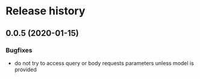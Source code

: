 # Release history

## 0.0.5 (2020-01-15)
### Bugfixes
- do not try to access query or body requests parameters unless model is provided
